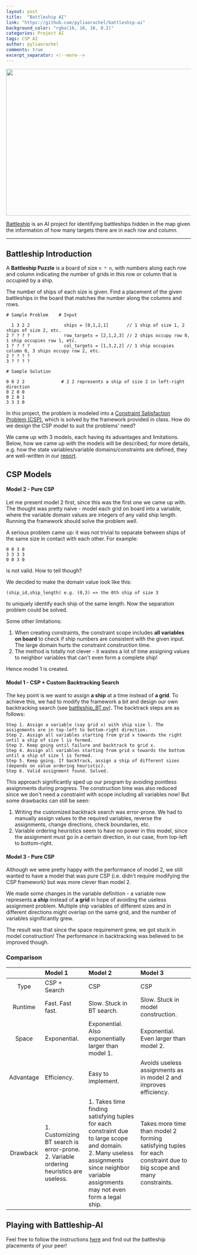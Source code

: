 ```yaml
---
layout: post
title:  "Battleship AI"
link: "https://github.com/pyliaorachel/battleship-ai"
background_color: "rgba(16, 16, 16, 0.2)"
categories: Project AI
tags: CSP AI
author: pyliaorachel
comments: true
excerpt_separator: <!--more-->
---
```


<p align="center"><img width="800px" height="400px" src="http://vignette4.wikia.nocookie.net/habbo/images/9/9d/Battleship_Game.png/revision/latest?cb=20120731170300&path-prefix=en" /></p>

[Battleship](https://github.com/pyliaorachel/battleship-ai) is an AI project for identifying battleships hidden in the map given the information of how many targets there are in each row and column.

<!--more-->
---
## Battleship Introduction

A __Battleship Puzzle__ is a board of size `n * n`, with numbers along each row and column indicating the number of grids in this row or column that is occupied by a ship. 

The number of ships of each size is given. Find a placement of the given battleships in the board that matches the number along the columns and rows.

```
# Sample Problem    # Input

  1 3 2 2             ships = [0,1,2,1]       // 1 ship of size 1, 2 ships of size 2, etc.
2 ? ? ? ?             row_targets = [2,1,2,3] // 2 ships occupy row 0, 1 ship occupies row 1, etc.
1 ? ? ? ?             col_targets = [1,3,2,2] // 1 ship occupies column 0, 3 ships occupy row 2, etc.
2 ? ? ? ?
3 ? ? ? ?

# Sample Solution

0 0 2 2              # 2 2 represents a ship of size 2 in left-right direction
0 2 0 0
0 2 0 1
3 3 3 0
```

In this project, the problem is modeled into a [Constraint Satisfaction Problem (CSP)](https://en.wikipedia.org/wiki/Constraint_satisfaction_problem), which is solved by the framework provided in class. How do we design the CSP model to suit the problems' need?

We came up with 3 models, each having its advantages and limitations. Below, how we came up with the models will be described; for more details, e.g. how the state variables/variable domains/constraints are defined, they are well-written in our [report](https://github.com/pyliaorachel/battleship-ai/blob/master/csc384-project.pdf).

## CSP Models

#### Model 2 - Pure CSP

Let me present model 2 first, since this was the first one we came up with. The thought was pretty naive - model each grid on board into a variable, where the variable domain values are integers of any valid ship length. Running the framework should solve the problem well.

A serious problem came up: it was not trivial to separate between ships of the same size in contact with each other. For example:

```
0 0 3 0
3 3 3 3
0 0 3 0
```

is not valid. How to tell though?

We decided to make the domain value look like this:

```
(ship_id,ship_length) e.g. (0,3) => the 0th ship of size 3
```

to uniquely identify each ship of the same length. Now the separation problem could be solved.

Some other limitations:

1. When creating constraints, the constraint scope includes __all variables on board__ to check if ship numbers are consistent with the given input. The large domain hurts the constraint construction time.
2. The method is totally not clever - it wastes a lot of time assigning values to neighbor variables that can't even form a complete ship!

Hence model 1 is created.

#### Model 1 - CSP + Custom Backtracking Search

The key point is we want to assign __a ship__ at a time instead of __a grid__. To achieve this, we had to modify the framework a bit and design our own backtracking search (see [battleship_BT.py](https://github.com/pyliaorachel/battleship-ai/blob/master/battleship_BT.py)). The backtrack steps are as follows:

```
Step 1. Assign a variable (say grid x) with ship size l. The assignments are in top-left to bottom-right direction.
Step 2. Assign all variables starting from grid x towards the right until a ship of size l is formed.
Step 3. Keep going until failure and backtrack to grid x.
Step 4. Assign all variables starting from grid x towards the bottom until a ship of size l is formed.
Step 5. Keep going. If backtrack, assign a ship of different sizes (depends on value ordering heuristic).
Step 6. Valid assignment found. Solved.
```

This approach significantly sped up our program by avoiding pointless assignments during progress. The construction time was also reduced since we don't need a constraint with scope including all variables now! But some drawbacks can still be seen:

1. Writing the customized backtrack search was error-prone. We had to manually assign values to the required variables, reverse the assignments, change directions, check boundaries, etc.
2. Variable ordering heuristics seem to have no power in this model, since the assignment must go in a certain direction, in our case, from top-left to bottom-right.

#### Model 3 - Pure CSP

Although we were pretty happy with the performance of model 2, we still wanted to have a model that was pure CSP (i.e. didn't require modifying the CSP framework) but was more clever than model 2.

We made some changes in the variable definition - a variable now represents __a ship__ instead of __a grid__ in hope of avoiding the useless assignment problem. Multiple ship variables of different sizes and in different directions might overlap on the same grid, and the number of variables significantly grew.

The result was that since the space requirement grew, we got stuck in model construction! The performance in backtracking was believed to be improved though.

### Comparison

|   | Model 1 | Model 2 | Model 3 |
|:-:|:--------|:--------|:--------|
|Type|CSP + Search|CSP|CSP|
|Runtime|Fast. Fast fast.|Slow. Stuck in BT search.|Slow. Stuck in model construction.|
|Space|Exponential.|Exponential. Also exponentially larger than model 1.|Exponential. Even larger than model 2.|
|Advantage|Efficiency.|Easy to implement.|Avoids useless assignments as in model 2 and improves efficiency.|
|Drawback|1. Customizing BT search is error-prone.<br />2. Variable ordering heuristics are useless.|1. Takes time finding satisfying tuples for each constraint due to large scope and domain.<br />2. Many useless assignments since neighbor variable assignments may not even form a legal ship.|Takes more time than model 2 forming satisfying tuples for each constraint due to big scope and many constraints.|

## Playing with Battleship-AI

Feel free to follow the instructions [here](https://github.com/pyliaorachel/battleship-ai) and find out the battleship placements of your peer!







